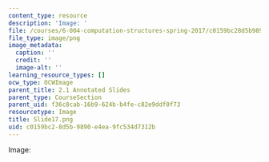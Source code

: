 ```yaml
---
content_type: resource
description: 'Image: '
file: /courses/6-004-computation-structures-spring-2017/c0159bc28d5b9890e4ea9fc534d7312b_Slide17.png
file_type: image/png
image_metadata:
  caption: ''
  credit: ''
  image-alt: ''
learning_resource_types: []
ocw_type: OCWImage
parent_title: 2.1 Annotated Slides
parent_type: CourseSection
parent_uid: f36c8cab-16b9-624b-b4fe-c82e9ddf0f73
resourcetype: Image
title: Slide17.png
uid: c0159bc2-8d5b-9890-e4ea-9fc534d7312b
---
```

Image: 

